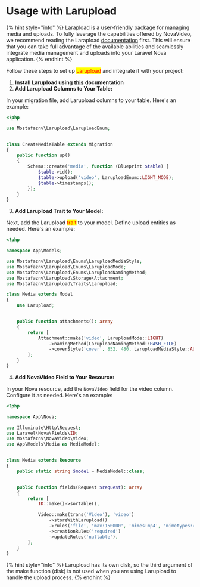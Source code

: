 # Usage with Larupload

{% hint style="info" %}
Larapload is a user-friendly package for managing media and uploads. To fully leverage the capabilities offered by NovaVideo, we recommend reading the Larapload [documentation](https://github.com/mostafaznv/larupload) first. This will ensure that you can take full advantage of the available abilities and seamlessly integrate media management and uploads into your Laravel Nova application.
{% endhint %}



Follow these steps to set up <mark style="color:red;">Larupload</mark> and integrate it with your project:

1. **Install Larupload using** [**this**](https://mostafaznv.gitbook.io/larupload/getting-started/installation) **documentation**
2. **Add Larupload Columns to Your Table:**

In your migration file, add Larupload columns to your table. Here's an example:

```php
<?php

use Mostafaznv\Larupload\LaruploadEnum;


class CreateMediaTable extends Migration
{
    public function up()
    {
        Schema::create('media', function (Blueprint $table) {
            $table->id();
            $table->upload('video', LaruploadEnum::LIGHT_MODE);
            $table->timestamps();
        });
    }
}
```



3. **Add Larupload Trait to Your Model:**

Next, add the Larupload <mark style="color:red;">trait</mark> to your model. Define upload entities as needed. Here's an example:

```php
<?php

namespace App\Models;

use Mostafaznv\Larupload\Enums\LaruploadMediaStyle;
use Mostafaznv\Larupload\Enums\LaruploadMode;
use Mostafaznv\Larupload\Enums\LaruploadNamingMethod;
use Mostafaznv\Larupload\Storage\Attachment;
use Mostafaznv\Larupload\Traits\Larupload;

class Media extends Model
{
    use Larupload;


    public function attachments(): array
    {
        return [
            Attachment::make('video', LaruploadMode::LIGHT)
                ->namingMethod(LaruploadNamingMethod::HASH_FILE)
                ->coverStyle('cover', 852, 480, LaruploadMediaStyle::AUTO)
        ];
    }
}
```



4. **Add NovaVideo Field to Your Resource:**

In your Nova resource, add the `NovaVideo` field for the video column. Configure it as needed. Here's an example:

```php
<?php

namespace App\Nova;

use Illuminate\Http\Request;
use Laravel\Nova\Fields\ID;
use Mostafaznv\NovaVideo\Video;
use App\Models\Media as MediaModel;


class Media extends Resource
{
    public static string $model = MediaModel::class;


    public function fields(Request $request): array
    {
        return [
            ID::make()->sortable(),

            Video::make(trans('Video'), 'video')
                ->storeWithLarupload()
                ->rules('file', 'max:150000', 'mimes:mp4', 'mimetypes:video/mp4')
                ->creationRules('required')
                ->updateRules('nullable'),
        ];
    }
}
```



{% hint style="info" %}
Larupload has its own disk, so the third argument of the make function (disk) is not used when you are using Larupload to handle the upload process.
{% endhint %}



